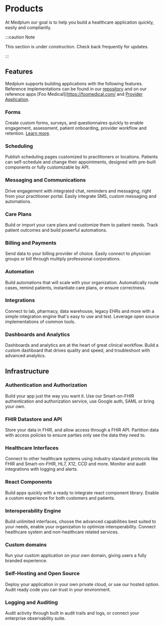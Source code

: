 # Products

At Medplum our goal is to help you build a healthcare application quickly, easily and compliantly.

:::caution Note

This section is under construction.  Check back frequently for updates.

:::

## Features

Medplum supports building applications with the following features.  Reference implementations can be found in our [repository](https://github.com/medplum) and on our reference apps [Foo Medical](https://foomedical.com/ and [Provider Application](https://provider.foomedical.com/).

### Forms

Create custom forms, surveys, and questionnaires quickly to enable engagement, assessment, patient onboarding, provider workflow and retention. [Learn more](./forms.md).

### Scheduling

Publish scheduling pages customized to practitioners or locations. Patients can self-schedule and change their appointments, designed with pre-built components or fully customizable by API.

### Messaging and Communications

Drive engagement with integrated chat, reminders and messaging, right from your practitioner portal. Easily integrate SMS, custom messaging and automations.

### Care Plans

Build or import your care plans and customize them to patient needs.  Track patient outcomes and build powerful automations.

### Billing and Payments

Send data to your billing provider of choice.  Easily connect to physician groups or bill through multiply professional corporations.

### Automation

Build automations that will scale with your organization.  Automatically route cases, remind patients, instantiate care plans, or ensure correctness.

### Integrations

Connect to lab, pharmacy, data warehouse, legacy EHRs and more with a simple integration engine that's easy to use and test.  Leverage open source implementations of common tools.

### Dashboards and Analytics

Dashboards and analytics are at the heart of great clinical workflow.  Build a custom dashboard that drives quality and speed, and troubleshoot with advanced analytics.

## Infrastructure

### Authentication and Authorization

Build your app just the way you want it.  Use our Smart-on-FHIR authentication and authorization service, use Google auth, SAML or bring your own.

### FHIR Datastore and API

Store your data in FHIR, and allow access through a FHIR API.  Partition data with access policies to ensure parties only see the data they need to.

### Healthcare Interfaces

Connect to other healthcare systems using industry standard protocols like FHIR and Smart-on-FHIR, HL7, X12, CCD and more.  Monitor and audit integrations with logging and alerts.

### React Components

Build apps quickly with a ready to integrate react component library.  Enable a custom experience for both customers and patients.

### Interoperability Engine

Build unlimited interfaces, choose the advanced capabilities best suited to your needs, enable your organization to optimize interoperability.  Connect healthcare system and non-healthcare related services.

### Custom domains

Run your custom application on your own domain, giving users a fully branded experience.

### Self-Hosting and Open Source

Deploy your application in your own private cloud, or use our hosted option.  Audit ready code you can trust in your environment.

### Logging and Auditing

Audit activity through built in audit trails and logs, or connect your enterprise observability suite.
